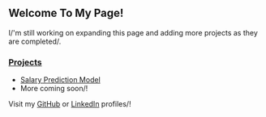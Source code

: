 ## Welcome To My Page! ##

I/'m still working on expanding this page and adding more projects as they are completed/.

### <u>Projects</u> ###
* [Salary Prediction Model](https://github.com/dditucci/salary-prediction-portfolio")
* More coming soon/!

Visit my [GitHub](https://github.com/dditucci) or [LinkedIn](https://linkedin.com/in/dominick-ditucci/) profiles/!
